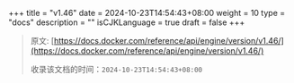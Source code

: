 +++
title = "v1.46"
date = 2024-10-23T14:54:43+08:00
weight = 10
type = "docs"
description = ""
isCJKLanguage = true
draft = false
+++

> 原文: [https://docs.docker.com/reference/api/engine/version/v1.46/](https://docs.docker.com/reference/api/engine/version/v1.46/)
>
> 收录该文档的时间：`2024-10-23T14:54:43+08:00`
